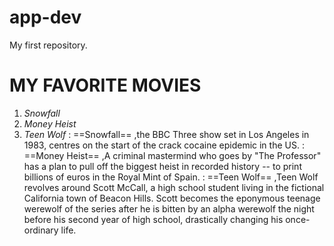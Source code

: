 # app-dev
My first repository.
# MY FAVORITE MOVIES
1. *Snowfall*
2. *Money Heist*
3. *Teen Wolf*
: ==Snowfall== ,the BBC Three show set in Los Angeles in 1983, centres on the start of the crack cocaine epidemic in the US.
: ==Money Heist== ,A criminal mastermind who goes by "The Professor" has a plan to pull off the biggest heist in recorded history -- to print billions of euros in the Royal Mint of Spain.
: ==Teen Wolf== ,Teen Wolf revolves around Scott McCall, a high school student living in the fictional California town of Beacon Hills. Scott becomes the eponymous teenage werewolf of the series after he is bitten by an alpha werewolf the night before his second year of high school, drastically changing his once-ordinary life.
